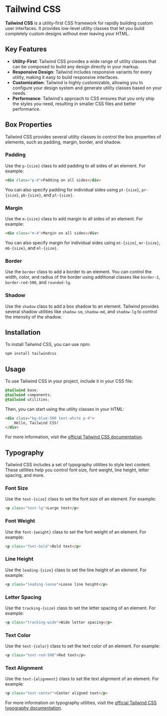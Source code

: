 # Tailwind CSS

**Tailwind CSS** is a utility-first CSS framework for rapidly building custom user interfaces. It provides low-level utility classes that let you build completely custom designs without ever leaving your HTML. 

## Key Features
- **Utility-First**: Tailwind CSS provides a wide range of utility classes that can be composed to build any design directly in your markup.
- **Responsive Design**: Tailwind includes responsive variants for every utility, making it easy to build responsive interfaces.
- **Customization**: Tailwind is highly customizable, allowing you to configure your design system and generate utility classes based on your needs.
- **Performance**: Tailwind's approach to CSS ensures that you only ship the styles you need, resulting in smaller CSS files and better performance.

## Box Properties
Tailwind CSS provides several utility classes to control the box properties of elements, such as padding, margin, border, and shadow.

### Padding
Use the `p-{size}` class to add padding to all sides of an element. For example:
```html
<div class="p-4">Padding on all sides</div>
```
You can also specify padding for individual sides using `pt-{size}`, `pr-{size}`, `pb-{size}`, and `pl-{size}`.

### Margin
Use the `m-{size}` class to add margin to all sides of an element. For example:
```html
<div class="m-4">Margin on all sides</div>
```
You can also specify margin for individual sides using `mt-{size}`, `mr-{size}`, `mb-{size}`, and `ml-{size}`.

### Border
Use the `border` class to add a border to an element. You can control the width, color, and radius of the border using additional classes like `border-2`, `border-red-500`, and `rounded-lg`.

### Shadow
Use the `shadow` class to add a box shadow to an element. Tailwind provides several shadow utilities like `shadow-sm`, `shadow-md`, and `shadow-lg` to control the intensity of the shadow.

## Installation
To install Tailwind CSS, you can use npm:

```bash
npm install tailwindcss
```

## Usage
To use Tailwind CSS in your project, include it in your CSS file:

```css
@tailwind base;
@tailwind components;
@tailwind utilities;
```

Then, you can start using the utility classes in your HTML:

```html
<div class="bg-blue-500 text-white p-4">
    Hello, Tailwind CSS!
</div>
```

For more information, visit the [official Tailwind CSS documentation](https://tailwindcss.com/docs).
## Typography

Tailwind CSS includes a set of typography utilities to style text content. These utilities help you control font size, font weight, line height, letter spacing, and more.

### Font Size
Use the `text-{size}` class to set the font size of an element. For example:
```html
<p class="text-lg">Large text</p>
```

### Font Weight
Use the `font-{weight}` class to set the font weight of an element. For example:
```html
<p class="font-bold">Bold text</p>
```

### Line Height
Use the `leading-{size}` class to set the line height of an element. For example:
```html
<p class="leading-loose">Loose line height</p>
```

### Letter Spacing
Use the `tracking-{size}` class to set the letter spacing of an element. For example:
```html
<p class="tracking-wide">Wide letter spacing</p>
```

### Text Color
Use the `text-{color}` class to set the text color of an element. For example:
```html
<p class="text-red-500">Red text</p>
```

### Text Alignment
Use the `text-{alignment}` class to set the text alignment of an element. For example:
```html
<p class="text-center">Center aligned text</p>
```

For more information on typography utilities, visit the [official Tailwind CSS typography documentation](https://tailwindcss.com/docs/typography).